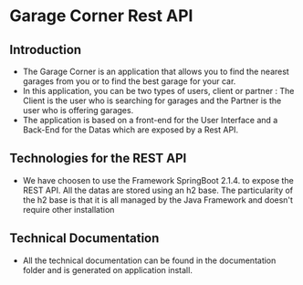 # Garage Corner Rest API


## Introduction

* The Garage Corner is an application that allows you to find the nearest garages from you or to find the 
best garage for your car.
* In this application, you can be two types of users, client or partner :
The Client is the user who is searching for garages and the Partner is the user 
who is offering garages.
* The application is based on a front-end for the User Interface and a Back-End for the Datas which are exposed by a Rest 
API. 

## Technologies for the REST API

* We have choosen to use the Framework SpringBoot 2.1.4. to expose the REST API. All the datas are stored using 
an h2 base. The particularity of the h2 base is that it is all managed by the Java Framework and doesn't require other installation 

## Technical Documentation

* All the technical documentation can be found in the documentation folder and is generated on application install.

